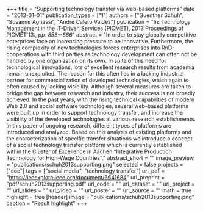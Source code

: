 +++
title = "Supporting technology transfer via web-based platforms"
date = "2013-01-01"
publication_types = ["1"]
authors = ["Guenther Schuh", "Susanne Aghassi", "André Calero Valdez"]
publication = "In: Technology Management in the IT-Driven Services (PICMET), 2013 Proceedings of PICMET'13:, _pp. 858--866_"
abstract = "In order to stay globally competitive enterprises face an increasing pressure to be innovative. Furthermore, the rising complexity of new technologies forces enterprises into RnD-cooperations with third parties as technology development can often not be handled by one organization on its own. In spite of this need for technological innovations, lots of excellent research results from academia remain unexploited. The reason for this often lies in a lacking industrial partner for commercialization of developed technologies, which again is often caused by lacking visibility. Although several measures are taken to bridge the gap between research and industry, their success is not broadly achieved. In the past years, with the rising technical capabilities of modern Web 2.0 and social software technologies, several web-based platforms were built up in order to support technology transfer, and increase the visibility of the developed technologies at various research establishments. In this paper of ongoing research, different types of platforms are introduced and analyzed. Based on this analysis of existing platforms and the characterization of specific transfer situations we introduce a concept of a social technology transfer platform which is currently established within the Cluster of Excellence in Aachen “Integrative Production Technology for High-Wage Countries”."
abstract_short = ""
image_preview = "publications/schuh2013supporting.png"
selected = false
projects = ["coe"]
tags = ["social media", "technology transfer"]
url_pdf = "https://ieeexplore.ieee.org/document/6641684"
url_preprint = "pdf/schuh2013supporting.pdf"
url_code = ""
url_dataset = ""
url_project = ""
url_slides = ""
url_video = ""
url_poster = ""
url_source = ""
math = true
highlight = true
[header]
image = "publications/schuh2013supporting.png"
caption = "Result highlight"
+++
